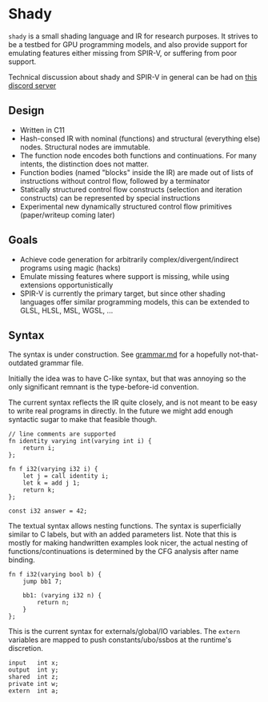 # Shady

`shady` is a small shading language and IR for research purposes. It strives to be a testbed for GPU programming models, and also provide support for emulating features either missing from SPIR-V, or suffering from poor support. 

Technical discussion about shady and SPIR-V in general can be had on [this discord server](https://twitter.com/gobrosse/status/1441323225128968197)

## Design

 * Written in C11
 * Hash-consed IR with nominal (functions) and structural (everything else) nodes. Structural nodes are immutable.
 * The function node encodes both functions and continuations. For many intents, the distinction does not matter.
 * Function bodies (named "blocks" inside the IR) are made out of lists of instructions without control flow, followed by a terminator
 * Statically structured control flow constructs (selection and iteration constructs) can be represented by special instructions
 * Experimental new dynamically structured control flow primitives (paper/writeup coming later)

## Goals

 * Achieve code generation for arbitrarily complex/divergent/indirect programs using magic (hacks)
 * Emulate missing features where support is missing, while using extensions opportunistically
 * SPIR-V is currently the primary target, but since other shading languages offer similar programming models, this can be extended to GLSL, HLSL, MSL, WGSL, ...

## Syntax

The syntax is under construction. See [grammar.md](grammar.md) for a hopefully not-that-outdated grammar file.

Initially the idea was to have C-like syntax, but that was annoying so the only significant remnant is the type-before-id convention.

The current syntax reflects the IR quite closely, and is not meant to be easy to write real programs in directly. In the future we might add enough syntactic sugar to make that feasible though.

```
// line comments are supported
fn identity varying int(varying int i) {
    return i;
};

fn f i32(varying i32 i) {
    let j = call identity i;
    let k = add j 1;
    return k;
};

const i32 answer = 42;
```

The textual syntax allows nesting functions. The syntax is superficially similar to C labels, but with an added parameters list. 
Note that this is mostly for making handwritten examples look nicer, the actual nesting of functions/continuations is determined by the CFG analysis after name binding.

```
fn f i32(varying bool b) {
    jump bb1 7;

    bb1: (varying i32 n) {
        return n;
    }
};
```

This is the current syntax for externals/global/IO variables. The `extern` variables are mapped to push constants/ubo/ssbos at the runtime's discretion.

```
input   int x;
output  int y;
shared  int z;
private int w;
extern  int a;
```